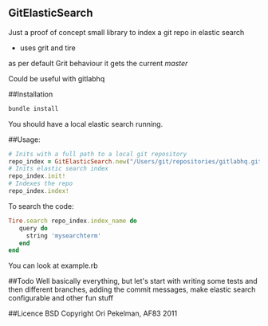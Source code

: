 ## GitElasticSearch 

Just a proof of concept  small library to index a git repo in elastic search                 

* uses grit and tire 

as per default Grit behaviour it gets the current *master*  

Could be useful with gitlabhq  

##Installation
```bash
bundle install
```
You should have a local elastic search running.
                                                  
##Usage: 

```ruby
# Inits with a full path to a local git repository
repo_index = GitElasticSearch.new("/Users/git/repositories/gitlabhq.git")  
# Inits elastic search index       
repo_index.init!
# Indexes the repo                 
repo_index.index!
```

To search the code:

```ruby
Tire.search repo_index.index_name do
   query do
     string 'mysearchterm'
   end             
end
```      
You can look at example.rb

##Todo
Well basically everything, but let's start with writing some tests and then different branches, adding the commit messages, make elastic search configurable and other fun stuff
  
##Licence 
BSD
Copyright Ori Pekelman, AF83 2011